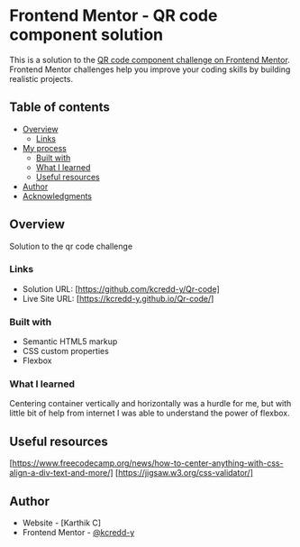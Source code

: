 # Frontend Mentor - QR code component solution

This is a solution to the [QR code component challenge on Frontend Mentor](https://www.frontendmentor.io/challenges/qr-code-component-iux_sIO_H). 
Frontend Mentor challenges help you improve your coding skills by building realistic projects.

## Table of contents

- [Overview](#overview)
   - [Links](#links)
- [My process](#my-process)
  - [Built with](#built-with)
  - [What I learned](#what-i-learned)
  - [Useful resources](#useful-resources)
- [Author](#author)
- [Acknowledgments](#acknowledgments)

## Overview
Solution to the qr code challenge

### Links

- Solution URL: [https://github.com/kcredd-y/Qr-code]
- Live Site URL: [https://kcredd-y.github.io/Qr-code/]

### Built with

- Semantic HTML5 markup
- CSS custom properties
- Flexbox

### What I learned

Centering container vertically and horizontally was a hurdle for me, but with little bit of help from internet I was able to understand the power of flexbox. 

## Useful resources
[https://www.freecodecamp.org/news/how-to-center-anything-with-css-align-a-div-text-and-more/]
[https://jigsaw.w3.org/css-validator/]
## Author

- Website - [Karthik C]
- Frontend Mentor - [@kcredd-y](https://www.frontendmentor.io/profile/kcredd-y)

